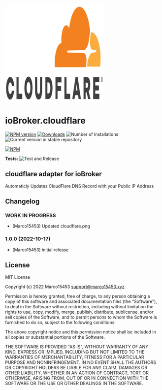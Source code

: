 ![Logo](admin/cloudflare.png)
# ioBroker.cloudflare

[![NPM version](https://img.shields.io/npm/v/iobroker.cloudflare.svg)](https://www.npmjs.com/package/iobroker.cloudflare)
[![Downloads](https://img.shields.io/npm/dm/iobroker.cloudflare.svg)](https://www.npmjs.com/package/iobroker.cloudflare)
![Number of Installations](https://iobroker.live/badges/cloudflare-installed.svg)
![Current version in stable repository](https://iobroker.live/badges/cloudflare-stable.svg)

[![NPM](https://nodei.co/npm/iobroker.cloudflare.png?downloads=true)](https://nodei.co/npm/iobroker.cloudflare/)

**Tests:** ![Test and Release](https://github.com/Marco15453/ioBroker.cloudflare/workflows/Test%20and%20Release/badge.svg)

## cloudflare adapter for ioBroker

Automaticly Updates CloudFlare DNS Record with your Public IP Address

## Changelog
<!--
	Placeholder for the next version (at the beginning of the line):
	### **WORK IN PROGRESS**
-->
### **WORK IN PROGRESS**
* (Marco15453) Updated cloudflare.png

### 1.0.0 (2022-10-17)
* (Marco15453) initial release

## License
MIT License

Copyright (c) 2022 Marco15453 <support@marco15453.xyz>

Permission is hereby granted, free of charge, to any person obtaining a copy
of this software and associated documentation files (the "Software"), to deal
in the Software without restriction, including without limitation the rights
to use, copy, modify, merge, publish, distribute, sublicense, and/or sell
copies of the Software, and to permit persons to whom the Software is
furnished to do so, subject to the following conditions:

The above copyright notice and this permission notice shall be included in all
copies or substantial portions of the Software.

THE SOFTWARE IS PROVIDED "AS IS", WITHOUT WARRANTY OF ANY KIND, EXPRESS OR
IMPLIED, INCLUDING BUT NOT LIMITED TO THE WARRANTIES OF MERCHANTABILITY,
FITNESS FOR A PARTICULAR PURPOSE AND NONINFRINGEMENT. IN NO EVENT SHALL THE
AUTHORS OR COPYRIGHT HOLDERS BE LIABLE FOR ANY CLAIM, DAMAGES OR OTHER
LIABILITY, WHETHER IN AN ACTION OF CONTRACT, TORT OR OTHERWISE, ARISING FROM,
OUT OF OR IN CONNECTION WITH THE SOFTWARE OR THE USE OR OTHER DEALINGS IN THE
SOFTWARE.